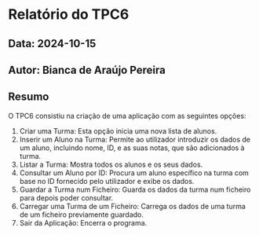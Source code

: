 # Relatório do TPC6
## Data: 2024-10-15
## Autor: Bianca de Araújo Pereira

## Resumo
O TPC6 consistiu na criação de uma aplicação com as seguintes opções:
1) Criar uma Turma: Esta opção inicia uma nova lista de alunos.
2) Inserir um Aluno na Turma: Permite ao utilizador introduzir os dados de um aluno, incluindo nome, ID, e as suas notas, que são adicionados à turma.
3) Listar a Turma: Mostra todos os alunos e os seus dados.
4) Consultar um Aluno por ID: Procura um aluno específico na turma com base no ID fornecido pelo utilizador e exibe os dados.
5) Guardar a Turma num Ficheiro: Guarda os dados da turma num ficheiro para depois poder consultar.
6) Carregar uma Turma de um Ficheiro: Carrega os dados de uma turma de um ficheiro previamente guardado.
0) Sair da Aplicação: Encerra o programa.
